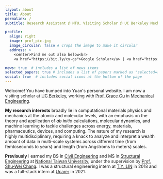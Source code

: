 ```yaml
---
layout: about
title: About
permalink: /
subtitle: Research Assistant @ NTU, Visiting Scholar @ UC Berkeley MechE

profile:
  align: right
  image: prof_pic.jpg
  image_circular: false # crops the image to make it circular
  address: >
    <center>Find me out also below<br>
    <a href="https://bit.ly/cy-gs">Google Scholar</a> | <a href="https://bit.ly/cy-cv">CV</a> | <a href="https://github.com/chiang-yuan">GitHub</a>

news: true  # includes a list of news items
selected_papers: true # includes a list of papers marked as "selected={true}"
social: true  # includes social icons at the bottom of the page
---
```


Welcome! You have bumped into Yuan's personal website. I am now a visiting scholar at [UC Berkeley](https://www.berkeley.edu/), working with [Prof. Grace Gu](https://gu.berkeley.edu/) in [Mechanical Engineering](https://me.berkeley.edu/).

**My research interests** broadly lie in computational materials physics and mechanics at the atomic and molecular levels, with an emphasis on the theory and application of *ab initio* calculations, molecular dynamics, and machine learning to tackle challenges across energy, materials, pharmaceutics, devices, and computing. The nature of my research is highly multidisciplinary, requiring a knack to analyze and interpret a wealth amount of data in multi-scale systems across different time (from femtoseconds to years) and length (from Angstroms to meters) scales. 

**Previously** I earned my BS in [Civil Engineering](http://www.ce.ntu.edu.tw/en/) and MS in [Structural Engineering](http://www.ce.ntu.edu.tw/en/) at [National Taiwan University](https://www.ntu.edu.tw/english/index.html), under the supervision by [Prof. Shu-Wei Chang](https://www.swc-lab.tw/). I was a structural engineering intern at [T.Y. LIN](https://www.tylin.com/) in 2018 and was a full-stack intern at [Ucarer](https://ucarer.tw/) in 2021. 

<!-- I have worked on various materials systems, *e.g.* ceramics, composites, and proteins, through the lens of computational modeling/simulation, machine learning, and high-performance computing. I am capable of working with a wide spectrum of scientific and technological communities, including condensed matter physics, computational physics/mechanics, materials science, biophysics, and deep learning. -->


<!-- Write your biography here. Tell the world about yourself. Link to your favorite [subreddit](http://reddit.com). You can put a picture in, too. The code is already in, just name your picture `prof_pic.jpg` and put it in the `img/` folder.

Put your address / P.O. box / other info right below your picture. You can also disable any these elements by editing `profile` property of the YAML header of your `_pages/about.md`. Edit `_bibliography/papers.bib` and Jekyll will render your [publications page](/al-folio/publications/) automatically.

Link to your social media connections, too. This theme is set up to use [Font Awesome icons](http://fortawesome.github.io/Font-Awesome/) and [Academicons](https://jpswalsh.github.io/academicons/), like the ones below. Add your Facebook, Twitter, LinkedIn, Google Scholar, or just disable all of them. -->
